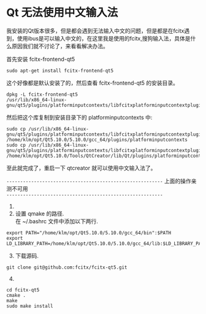 # Qt 无法使用中文输入法  
我安装的Qt版本很多，但是都会遇到无法输入中文的问题，但是都是在fcitx遇到，使用ibus是可以输入中文的，在这里我是使用的fcitx,搜狗输入法，具体是什么原因我们就不讨论了，来看看解决办法。

首先安装 fcitx-frontend-qt5   
```
sudo apt-get install fcitx-frontend-qt5
```
这个好像都是默认安装了的，然后查看 fcitx-frontend-qt5 的安装目录。   
```
dpkg -L fcitx-frontend-qt5
/usr/lib/x86_64-linux-gnu/qt5/plugins/platforminputcontexts/libfcitxplatforminputcontextplugin.so
```
然后把这个库复制到安装目录下的 platforminputcontexts 中:   
```
sudo cp /usr/lib/x86_64-linux-gnu/qt5/plugins/platforminputcontexts/libfcitxplatforminputcontextplugin.so  /home/klm/opt/Qt5.10.0/5.10.0/gcc_64/plugins/platforminputcontexts
sudo cp /usr/lib/x86_64-linux-gnu/qt5/plugins/platforminputcontexts/libfcitxplatforminputcontextplugin.so  /home/klm/opt/Qt5.10.0/Tools/QtCreator/lib/Qt/plugins/platforminputcontexts/
```
至此就完成了，重启一下 qtcreator 就可以使用中文输入法了。   

`---------------------------------------------------------`
上面的操作亲测不可用   
`---------------------------------------------------------`


1.   
2. 设置 qmake 的路径.    
在 ~/.bashrc 文件中添加以下两行.   
```
export PATH="/home/klm/opt/Qt5.10.0/5.10.0/gcc_64/bin":$PATH
export LD_LIBRARY_PATH=/home/klm/opt/Qt5.10.0/5.10.0/gcc_64/lib:$LD_LIBRARY_PATH  
```
3. 下载源码.   
```
git clone git@github.com:fcitx/fcitx-qt5.git
```
4. 
```
cd fcitx-qt5
cmake .
make
sudo make install
```